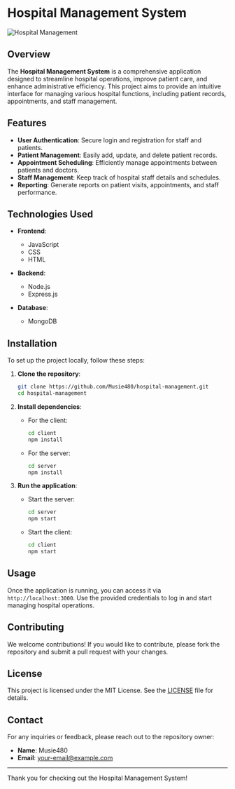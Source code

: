 # Hospital Management System

![Hospital Management](https://via.placeholder.com/1200x400.png?text=Hospital+Management+System) <!-- Replace with an actual image link -->

## Overview

The **Hospital Management System** is a comprehensive application designed to streamline hospital operations, improve patient care, and enhance administrative efficiency. This project aims to provide an intuitive interface for managing various hospital functions, including patient records, appointments, and staff management.

## Features

- **User Authentication**: Secure login and registration for staff and patients.
- **Patient Management**: Easily add, update, and delete patient records.
- **Appointment Scheduling**: Efficiently manage appointments between patients and doctors.
- **Staff Management**: Keep track of hospital staff details and schedules.
- **Reporting**: Generate reports on patient visits, appointments, and staff performance.

## Technologies Used

- **Frontend**: 
  - JavaScript
  - CSS
  - HTML

- **Backend**: 
  - Node.js
  - Express.js

- **Database**:
  - MongoDB

## Installation

To set up the project locally, follow these steps:

1. **Clone the repository**:
   ```bash
   git clone https://github.com/Musie480/hospital-management.git
   cd hospital-management
   ```

2. **Install dependencies**:
   - For the client:
     ```bash
     cd client
     npm install
     ```
   - For the server:
     ```bash
     cd server
     npm install
     ```

3. **Run the application**:
   - Start the server:
     ```bash
     cd server
     npm start
     ```
   - Start the client:
     ```bash
     cd client
     npm start
     ```

## Usage

Once the application is running, you can access it via `http://localhost:3000`. Use the provided credentials to log in and start managing hospital operations.

## Contributing

We welcome contributions! If you would like to contribute, please fork the repository and submit a pull request with your changes.

## License

This project is licensed under the MIT License. See the [LICENSE](LICENSE) file for details.

## Contact

For any inquiries or feedback, please reach out to the repository owner:

- **Name**: Musie480
- **Email**: [your-email@example.com](mailto:your-email@example.com) <!-- Replace with actual email -->

---

Thank you for checking out the Hospital Management System!
